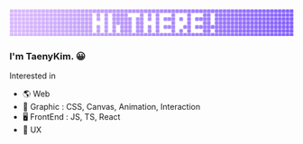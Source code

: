 ![](https://github.com/taenykim/taenykim/blob/master/images/hithere.png?raw=true)

### I'm TaenyKim. 😀

Interested in

- 🌎 Web
- 🎨 Graphic : CSS, Canvas, Animation, Interaction
- 🖥 FrontEnd : JS, TS, React
- 🌸 UX
